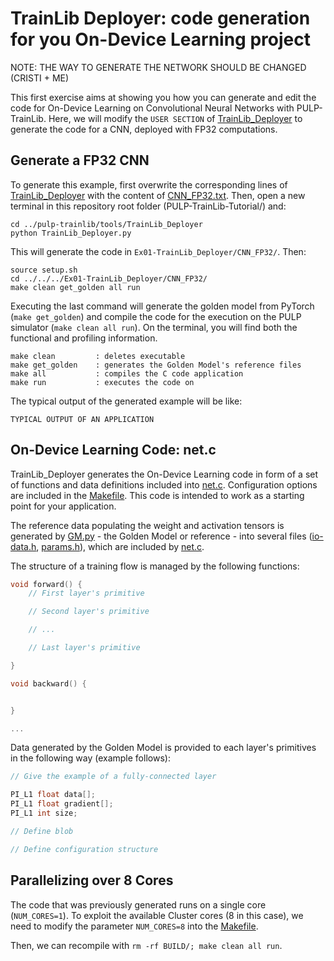 # TrainLib Deployer: code generation for you On-Device Learning project

NOTE: THE WAY TO GENERATE THE NETWORK SHOULD BE CHANGED (CRISTI + ME)

This first exercise aims at showing you how you can generate and edit the code for On-Device Learning on Convolutional Neural Networks with PULP-TrainLib.
Here, we will modify the `USER SECTION` of [TrainLib_Deployer](../pulp-trainlib/tools/TrainLib_Deployer/TrainLib_Deployer.py) to generate the code for a CNN, deployed with FP32 computations.

## Generate a FP32 CNN

To generate this example, first overwrite the corresponding lines of [TrainLib_Deployer](../pulp-trainlib/tools/TrainLib_Deployer/TrainLib_Deployer.py) with the content of [CNN_FP32.txt](CNN_FP32.txt). Then, open a new terminal in this repository root folder (PULP-TrainLib-Tutorial/) and:

```
cd ../pulp-trainlib/tools/TrainLib_Deployer
python TrainLib_Deployer.py
```

This will generate the code in `Ex01-TrainLib_Deployer/CNN_FP32/`. Then:

```
source setup.sh
cd ../../../Ex01-TrainLib_Deployer/CNN_FP32/
make clean get_golden all run
```

Executing the last command will generate the golden model from PyTorch (`make get_golden`) and compile the code for the execution on the PULP simulator (`make clean all run`). On the terminal, you will find both the functional and profiling information.

```
make clean         : deletes executable
make get_golden    : generates the Golden Model's reference files
make all           : compiles the C code application
make run           : executes the code on 
```

The typical output of the generated example will be like:

```
TYPICAL OUTPUT OF AN APPLICATION
```

## On-Device Learning Code: net.c

TrainLib_Deployer generates the On-Device Learning code in form of a set of functions and data definitions included into [net.c](). Configuration options are included in the [Makefile](). This code is intended to work as a starting point for your application.

The reference data populating the weight and activation tensors is generated by [GM.py]() - the Golden Model or reference - into several files ([io-data.h](), [params.h]()), which are included by [net.c]().

The structure of a training flow is managed by the following functions:

```C
void forward() {
    // First layer's primitive

    // Second layer's primitive

    // ...

    // Last layer's primitive

}

void backward() {


}

...
```

Data generated by the Golden Model is provided to each layer's primitives in the following way (example follows):

```C
// Give the example of a fully-connected layer

PI_L1 float data[];
PI_L1 float gradient[];
PI_L1 int size;

// Define blob

// Define configuration structure

```

## Parallelizing over 8 Cores

The code that was previously generated runs on a single core (`NUM_CORES=1`). To exploit the available Cluster cores (8 in this case), we need to modify the parameter `NUM_CORES=8` into the [Makefile]().

Then, we can recompile with `rm -rf BUILD/; make clean all run`.



